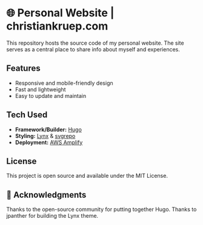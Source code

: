 # 🌐 Personal Website | christiankruep.com

This repository hosts the source code of my personal website. The site serves as a central place to share info about myself and experiences.
## Features

- Responsive and mobile-friendly design
- Fast and lightweight
- Easy to update and maintain

## Tech Used

- **Framework/Builder:** [Hugo](https://gohugo.io) 
- **Styling:** [Lynx](https://github.com/jpanther/lynx/tree/dev) & [svgrepo](https://www.svgrepo.com/)
- **Deployment:** [AWS Amplify](https://aws.amazon.com/amplify/)

## License
This project is open source and available under the MIT License.

## 🙌 Acknowledgments
Thanks to the open-source community for putting together Hugo. Thanks to jpanther for building the Lynx theme. 


